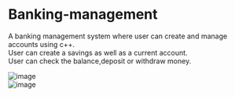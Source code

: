 # Banking-management
A banking management system where user can create and manage accounts using c++.<br>
User can create a savings as well as a current account.<br>
User can check the balance,deposit or withdraw money.<br>


![image](https://user-images.githubusercontent.com/26721853/31315381-596983b2-ac35-11e7-9337-a4903fca0064.png) <br>
![image](https://user-images.githubusercontent.com/26721853/31315438-411b8584-ac36-11e7-9a4b-927fb632f32a.png)


